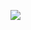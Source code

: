 ![](https://www.bing.com/videos/search?q=cat+bop&view=detail&mid=7798C8C36676518E867F7798C8C36676518E867F&FORM=VIRE)
